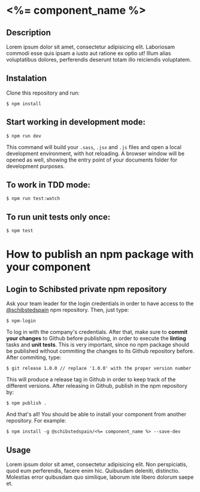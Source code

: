 # <%= component_name %>

## Description
Lorem ipsum dolor sit amet, consectetur adipisicing elit. Laboriosam commodi esse quis ipsam a iusto aut ratione ex optio ut! Illum alias voluptatibus dolores, perferendis deserunt totam illo reiciendis voluptatem.

## Instalation
Clone this repository and run:
```
$ npm install
```

## Start working in development mode:
```
$ npm run dev
```
This command will build your `.sass`, `.jsx` and `.js` files and open a local development environment, with hot reloading. A browser window will be opened as well, showing the entry point of your documents folder for development purposes.

## To work in TDD mode:
```
$ npm run test:watch
```
## To run unit tests only once:
```
$ npm test
```
# How to publish an npm package with your component
## Login to Schibsted private npm repository
Ask your team leader for the login credentials in order to have access to the [@schibstedspain](https://www.npmjs.com/~schibstedspain) npm repository. Then, just type:
```
$ npm-login
````
To log in with the company's credentials. After that, make sure to **commit your changes** to Github before publishing, in order to execute the **linting** tasks and **unit tests**. This is very important, since no npm package should be published without commiting the changes to its Github repository before. After commiting, type:
```
$ git release 1.0.0 // replace '1.0.0' with the proper version number
```
This will produce a release tag in Github in order to keep track of the different versions. After releasing in Github, publish in the npm repository by:
```
$ npm publish .
```
And that's all! You should be able to install your component from another repository. For example:
```
$ npm install -g @schibstedspain/<%= component_name %> --save-dev
```

## Usage
Lorem ipsum dolor sit amet, consectetur adipisicing elit. Non perspiciatis, quod eum perferendis, facere enim hic. Quibusdam deleniti, distinctio. Molestias error quibusdam quo similique, laborum iste libero dolorum saepe et.

